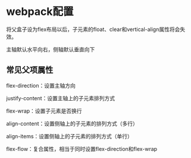 # webpack配置

将父盒子设为flex布局以后，子元素的float、clear和vertical-align属性将会失效。

主轴默认水平向右，侧轴默认垂直向下

## 常见父项属性

flex-direction：设置主轴方向

justify-content：设置主轴上的子元素排列方式

flex-wrap：设置子元素是否换行

align-content：设置侧轴上的子元素的排列方式（多行）

align-items：设置侧轴上的子元素的排列方式（单行）

flex-flow：复合属性，相当于同时设置flex-direction和flex-wrap